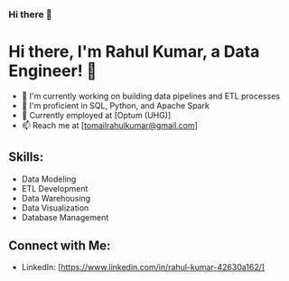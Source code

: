 ### Hi there 👋

<!--
**rjrahul10/rjrahul10** is a ✨ _special_ ✨ repository because its `README.md` (this file) appears on your GitHub profile.

Here are some ideas to get you started:

- 🔭 I’m currently working on ...
- 🌱 I’m currently learning ...
- 👯 I’m looking to collaborate on ...
- 🤔 I’m looking for help with ...
- 💬 Ask me about ...
- 📫 How to reach me: ...
- 😄 Pronouns: ...
- ⚡ Fun fact: ...
-->

# Hi there, I'm Rahul Kumar, a Data Engineer! 👋

- 🔭 I'm currently working on building data pipelines and ETL processes
- 🌱 I'm proficient in SQL, Python, and Apache Spark
- 💼 Currently employed at [Optum (UHG)]
- 📫 Reach me at [tomailrahulkumar@gmail.com]

<!-- ## Projects:

### Project 1: Real-time Data Processing Pipeline
- Description: Developed a real-time data processing pipeline using Apache Kafka and Apache Spark Streaming for processing streaming data.
- GitHub Repository: [Link](link_to_repo)

### Project 2: Data Warehouse Design and Implementation
- Description: Designed and implemented a scalable data warehouse solution using Amazon Redshift for storing and analyzing large volumes of data.
- GitHub Repository: [Link](link_to_repo) -->

## Skills:
- Data Modeling
- ETL Development
- Data Warehousing
- Data Visualization
- Database Management

## Connect with Me:
- LinkedIn: [https://www.linkedin.com/in/rahul-kumar-42630a162/]
